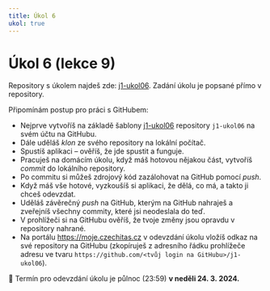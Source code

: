 ```yaml
---
title: Úkol 6
ukol: true
---
```

# Úkol 6 (lekce 9)

Repository s úkolem najdeš zde: [j1-ukol06](https://github.com/FilipJirsak-Czechitas/j1-ukol06). Zadání úkolu je popsané přímo v repository.

Připomínám postup pro práci s GitHubem:
- Nejprve vytvoříš na základě šablony [j1-ukol06](https://github.com/FilipJirsak-Czechitas/j1-ukol06) repository `j1-ukol06` na svém účtu na GitHubu.
- Dále uděláš *klon* ze svého repository na lokální počítač.
- Spustíš aplikaci – ověříš, že jde spustit a funguje.
- Pracuješ na domácím úkolu, když máš hotovou nějakou část, vytvoříš *commit* do lokálního repository.
- Po commitu si můžeš zdrojový kód zazálohovat na GitHub pomocí *push*.
- Když máš vše hotové, vyzkoušíš si aplikaci, že dělá, co má, a takto ji chceš odevzdat.
- Uděláš závěrečný *push* na GitHub, kterým na GitHub nahraješ a zveřejníš všechny commity, které jsi neodeslala do teď.
- V prohlížeči si na GitHubu ověříš, že tvoje změny jsou opravdu v repository nahrané.
- Na portálu https://moje.czechitas.cz v odevzdání úkolu vložíš odkaz na své repository na GitHubu (zkopíruješ z adresního řádku prohlížeče adresu ve tvaru `https://github.com/<tvůj login na GitHubu>/j1-ukol06`).

📅 Termín pro odevzdání úkolu je půlnoc (23:59) **v neděli 24. 3. 2024.**
